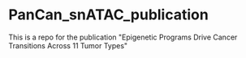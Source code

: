 # PanCan_snATAC_publication

This is a repo for the publication "Epigenetic Programs Drive Cancer Transitions Across 11 Tumor Types"
